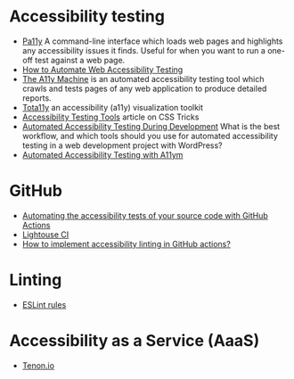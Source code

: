 # Accessibility testing

- [Pa11y](https://pa11y.org/) A command-line interface which loads web pages and highlights any accessibility issues it finds. Useful for when you want to run a one-off test against a web page.
- [How to Automate Web Accessibility Testing](https://medium.com/@f3igao/how-to-automate-web-accessibility-testing-921512bdd4bf)
- [The A11y Machine](https://github.com/liip/TheA11yMachine) is an automated accessibility testing tool which crawls and tests pages of any web application to produce detailed reports.
- [Tota11y](https://github.com/Khan/tota11y) an accessibility (a11y) visualization toolkit
- [Accessibility Testing Tools](https://css-tricks.com/accessibility-testing-tools/) article on CSS Tricks
- [Automated Accessibility Testing During Development](https://humanmade.com/2018/05/17/automated-accessibility-testing-during-development/) What is the best workflow, and which tools should you use for automated accessibility testing in a web development project with WordPress?
- [Automated Accessibility Testing with A11ym](https://www.srijan.net/blog/automated-a11y-testing)


# GitHub

- [Automating the accessibility tests of your source code with GitHub Actions](https://www.adrianbolonio.com/en/accessibility-github-actions/)
- [Lightouse CI](https://github.com/GoogleChrome/lighthouse-ci)
- [How to implement accessibility linting in GitHub actions?](https://stackoverflow.com/questions/67103574/how-to-implement-accessibility-linting-in-github-actions)


# Linting

- [ESLint rules](https://github.com/angular-eslint/angular-eslint#functionality)


# Accessibility as a Service (AaaS)

- [Tenon.io](https://tenon.io/)
